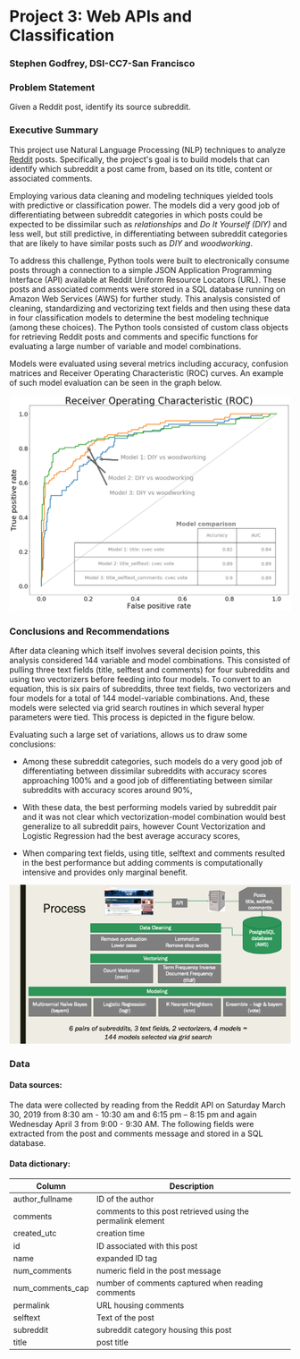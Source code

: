 # Project 3: Web APIs and Classification


### Stephen Godfrey, DSI-CC7-San Francisco

### Problem Statement

Given a Reddit post, identify its source subreddit.

### Executive Summary

This project use Natural Language Processing (NLP) techniques to analyze [Reddit](https://www.reddit.com/) posts.  Specifically, the project's goal is to build models that can identify which subreddit a post came from, based on its title, content or associated comments.

Employing various data cleaning and modeling techniques yielded tools with predictive or classification power.  The models did a very good job of differentiating between subreddit categories in which posts could be expected to be dissimilar such as *relationships* and *Do It Yourself (DIY)* and less well, but still predictive, in differentiating between subreddit categories that are likely to have similar posts such as *DIY* and *woodworking*.

To address this challenge, Python tools were built to electronically consume posts through a connection to a simple JSON Application Programming Interface (API) available at Reddit Uniform Resource Locators (URL).  These posts and associated comments were stored in a SQL database running on Amazon Web Services (AWS) for further study.  This analysis consisted of cleaning, standardizing and vectorizing text fields and then using these data in four classification models to determine the best modeling technique (among these choices).  The Python tools consisted of custom class objects for retrieving Reddit posts and comments and specific functions for evaluating a large number of variable and model combinations.

Models were evaluated using several metrics including accuracy, confusion matrices and Receiver Operating Characteristic (ROC) curves.  An example of such model evaluation can be seen in the graph below.

<img src="./images/DIY_vs_woodworking_ROC.png" alt="Process" width="600"/>


### Conclusions and Recommendations

After data cleaning which itself involves several decision points, this analysis considered 144 variable and model combinations.  This consisted of pulling three text fields (title, selftest and comments) for four subreddits and using two vectorizers before feeding into four models.  To convert to an equation, this is six pairs of subreddits, three text fields, two vectorizers and four models for a total of 144 model-variable combinations.  And, these models were selected via grid search routines in which several hyper parameters were tied.  This process is depicted in the figure below.

Evaluating such a large set of variations, allows us to draw some conclusions:

* Among these subreddit categories, such models do a very good job of differentiating between dissimilar subreddits with accuracy scores approaching 100% and a good job of differentiating between similar subreddits with accuracy scores around 90%, 

* With these data, the best performing models varied by subreddit pair and it was not clear which vectorization-model combination would best generalize to all subreddit pairs, however Count Vectorization and Logistic Regression had the best average accuracy scores,

* When comparing text fields, using title, selftext and comments resulted in the best performance but adding comments is computationally intensive and provides only marginal benefit.

<img src="./images/Project_3_process.png" alt="Process" width="600"/>

### Data

#### Data sources:

The data were collected by reading from the Reddit API on Saturday March 30, 2019 from 8:30 am - 10:30 am and 6:15 pm – 8:15 pm and again Wednesday April 3 from 9:00 - 9:30 AM. The following fields were extracted from the post and comments message and stored in a SQL database.  

#### Data dictionary:

|Column        |Description    |
|-----------------|--------------------|
|author_fullname  | ID of the author   |
|comments| comments to this post retrieved using the permalink element|
|created_utc| creation time|
|id| ID associated with this post|
|name| expanded ID tag|
|num_comments| numeric field in the post message|
|num_comments_cap| number of comments captured when reading comments|
|permalink| URL housing comments|
|selftext| Text of the post|
|subreddit| subreddit category housing this post|
|title| post title|



